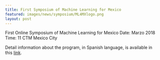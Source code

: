 ```yaml
---
title: First Symposium of Machine Learning for Mexico
featured: images/news/symposium/ML4MXlogo.png
layout: post
---
```


First Online Symposium of Machine Learning for Mexico
Date: Marzo 2018
Time: 11 CTM Mexico City

Detail information about the program, in Spanish language, is available in this [link](https://docs.google.com/document/d/e/2PACX-1vQdbk3JTSNGmoJ6tsUgil3gQGLwWCE3IJEJGADTxn-2LJG6v3aQM-xbbeBj3LaXg3Nqnpjy2TCujxMw/pub).

